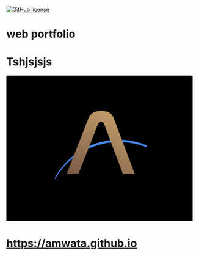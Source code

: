 <a href="https://github.com/amwata/amwata.github.io/blob/master/LICENSE"><img alt="GitHub license" src="https://img.shields.io/github/license/amwata/amwata.github.io"></a>

# web portfolio
<h1> Tshjsjsjs </h1>

<img alt="profile" src="https://github.com/amwata/amwata.github.io/blob/master/imgs/template.png">

# https://amwata.github.io
